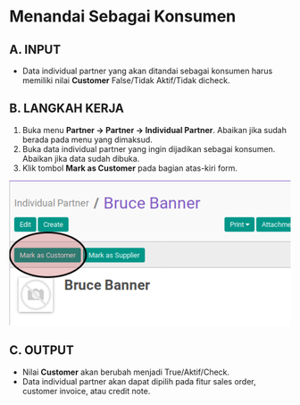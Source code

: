 # Menandai Sebagai Konsumen

## A. INPUT

* Data individual partner yang akan ditandai sebagai konsumen harus memiliki nilai **Customer** False/Tidak Aktif/Tidak dicheck.

## B. LANGKAH KERJA

1. Buka menu **Partner -> Partner -> Individual Partner**. Abaikan jika sudah berada pada menu yang dimaksud.
2. Buka data individual partner yang ingin dijadikan sebagai konsumen. Abaikan jika data sudah dibuka.
3. Klik tombol **Mark as Customer** pada bagian atas-kiri form.

![](../img/individual-partner/tombol-mark-as-customer.png)

## C. OUTPUT

* Nilai **Customer** akan berubah menjadi True/Aktif/Check.
* Data individual partner akan dapat dipilih pada fitur sales order, customer invoice, atau credit note.

